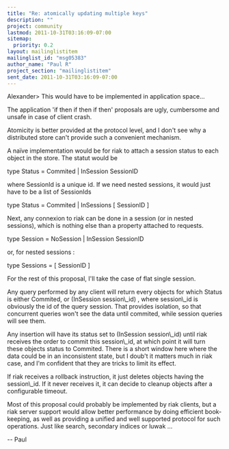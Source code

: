 ```yaml
---
title: "Re: atomically updating multiple keys"
description: ""
project: community
lastmod: 2011-10-31T03:16:09-07:00
sitemap:
  priority: 0.2
layout: mailinglistitem
mailinglist_id: "msg05383"
author_name: "Paul R"
project_section: "mailinglistitem"
sent_date: 2011-10-31T03:16:09-07:00
---
```


Alexander&gt; This would have to be implemented in application space... 

The application 'if then if then if then' proposals are ugly, cumbersome
and unsafe in case of client crash.

Atomicity is better provided at the protocol level, and I don't see why
a distributed store can't provide such a convenient mechanism.

A naïve implementation would be for riak to attach a session status to
each object in the store. The statut would be

 type Status = Commited | InSession SessionID

where SessionId is a unique id. If we need nested sessions, it would
just have to be a list of SessionIds 

 type Status = Commited | InSessions [ SessionID ]


Next, any connexion to riak can be done in a session (or in nested
sessions), which is nothing else than a property attached to requests.

 type Session = NoSession | InSession SessionID

or, for nested sessions :

 type Sessions = [ SessionID ]


For the rest of this proposal, I'll take the case of flat single
session.


Any query performed by any client will return every objects for which
Status is either Commited, or (InSession session\\_id) , where session\\_id
is obviously the id of the query session. That provides isolation, so
that concurrent queries won't see the data until commited, while session
queries will see them.

Any insertion will have its status set to (InSession session\\_id) until
riak receives the order to commit this session\\_id, at which point it
will turn these objects status to Commited. There is a short window here
where the data could be in an inconsistent state, but I doub't it
matters much in riak case, and I'm confident that they are tricks to
limit its effect.

If riak receives a rollback instruction, it just deletes objects having
the session\\_id. If it never receives it, it can decide to cleanup
objects after a configurable timeout.


Most of this proposal could probably be implemented by riak clients, but
a riak server support would allow better performance by doing efficient
book-keeping, as well as providing a unified and well supported protocol
for such operations. Just like search, secondary indices or luwak ...


-- 
 Paul

